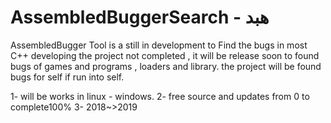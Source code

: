 # AssembledBuggerSearch - هبد
AssembledBugger Tool is a still in development to Find the bugs in most C++ developing
the project not completed , it will be release soon to found bugs of games and programs , loaders and library.
the project will be found bugs for self if run into self.

1- will be works in linux - windows.
2- free source and updates from 0 to complete100%
3- 2018~>2019
